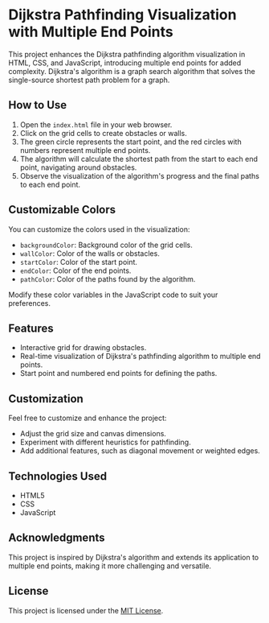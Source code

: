 # Dijkstra Pathfinding Visualization with Multiple End Points

This project enhances the Dijkstra pathfinding algorithm visualization in HTML, CSS, and JavaScript, introducing multiple end points for added complexity. Dijkstra's algorithm is a graph search algorithm that solves the single-source shortest path problem for a graph.

## How to Use

1. Open the `index.html` file in your web browser.
2. Click on the grid cells to create obstacles or walls.
3. The green circle represents the start point, and the red circles with numbers represent multiple end points.
4. The algorithm will calculate the shortest path from the start to each end point, navigating around obstacles.
5. Observe the visualization of the algorithm's progress and the final paths to each end point.

## Customizable Colors

You can customize the colors used in the visualization:

- `backgroundColor`: Background color of the grid cells.
- `wallColor`: Color of the walls or obstacles.
- `startColor`: Color of the start point.
- `endColor`: Color of the end points.
- `pathColor`: Color of the paths found by the algorithm.

Modify these color variables in the JavaScript code to suit your preferences.

## Features

- Interactive grid for drawing obstacles.
- Real-time visualization of Dijkstra's pathfinding algorithm to multiple end points.
- Start point and numbered end points for defining the paths.

## Customization

Feel free to customize and enhance the project:

- Adjust the grid size and canvas dimensions.
- Experiment with different heuristics for pathfinding.
- Add additional features, such as diagonal movement or weighted edges.

## Technologies Used

- HTML5
- CSS
- JavaScript

## Acknowledgments

This project is inspired by Dijkstra's algorithm and extends its application to multiple end points, making it more challenging and versatile.

## License

This project is licensed under the [MIT License](LICENSE).
